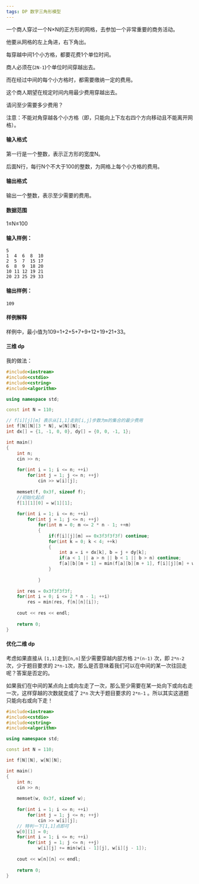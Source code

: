```yaml
---
tags: DP 数字三角形模型
---
```




一个商人穿过一个N×N的正方形的网格，去参加一个非常重要的商务活动。

他要从网格的左上角进，右下角出。

每穿越中间1个小方格，都要花费1个单位时间。

商人必须在(`2N-1`)个单位时间穿越出去。

而在经过中间的每个小方格时，都需要缴纳一定的费用。

这个商人期望在规定时间内用最少费用穿越出去。

请问至少需要多少费用？

注意：不能对角穿越各个小方格（即，只能向上下左右四个方向移动且不能离开网格）。

#### 输入格式

第一行是一个整数，表示正方形的宽度N。

后面N行，每行N个不大于100的整数，为网格上每个小方格的费用。

#### 输出格式

输出一个整数，表示至少需要的费用。

#### 数据范围

1≤N≤100

#### 输入样例：

```
5
1  4  6  8  10 
2  5  7  15 17 
6  8  9  18 20 
10 11 12 19 21 
20 23 25 29 33
```

#### 输出样例：

```
109
```

#### 样例解释

样例中，最小值为109=1+2+5+7+9+12+19+21+33。



#### 三维 dp

我的做法：

```cpp
#include<iostream>
#include<cstdio>
#include<cstring>
#include<algorithm>

using namespace std;

const int N = 110;

// f[i][j][m] 表示从[1,1]走到[i,j]步数为m的集合的最少费用
int f[N][N][3 * N], w[N][N];
int dx[] = {1, -1, 0, 0}, dy[] = {0, 0, -1, 1};

int main()
{
    int n;
    cin >> n;
    
    for(int i = 1; i <= n; ++i)
        for(int j = 1; j <= n; ++j)
            cin >> w[i][j];
    
    memset(f, 0x3f, sizeof f);
    //初始化起点 
    f[1][1][0] = w[1][1];
    
    for(int i = 1; i <= n; ++i)
        for(int j = 1; j <= n; ++j)
            for(int m = 0; m <= 2 * n - 1; ++m)
            {
                if(f[i][j][m] == 0x3f3f3f3f) continue;
                for(int k = 0; k < 4; ++k)
                {
                    int a = i + dx[k], b = j + dy[k];
                    if(a < 1 || a > n || b < 1 || b > n) continue;
                    f[a][b][m + 1] = min(f[a][b][m + 1], f[i][j][m] + w[a][b]);
                }
                
            }
    
    int res = 0x3f3f3f3f;
    for(int i = 0; i <= 2 * n - 1; ++i) 
        res = min(res, f[n][n][i]);
        
    cout << res << endl;
    
    return 0;
}
```



#### 优化二维 dp

考虑如果直接从 `[1,1]`走到`[n,n]`至少需要穿越内部方格 `2*(n-1)` 次，即 `2*n-2` 次，少于题目要求的 `2*n-1`次，那么是否意味着我们可以在中间的某一次往回走呢？答案是否定的。

如果我们在中间的某点向上或向左走了一次，那么至少需要在某一处向下或向右走一次，这样穿越的次数就变成了 `2*n` 次大于题目要求的 `2*n-1` 。所以其实这道题只能向右或向下走！

```cpp
#include<iostream>
#include<cstdio>
#include<cstring>
#include<algorithm>

using namespace std;

const int N = 110;

int f[N][N], w[N][N];

int main()
{
    int n;
    cin >> n;
    
    memset(w, 0x3f, sizeof w);
    
    for(int i = 1; i <= n; ++i)
        for(int j = 1; j <= n; ++j)
            cin >> w[i][j];
    // 特判一下[1,1]点即可
    w[0][1] = 0;
    for(int i = 1; i <= n; ++i)
        for(int j = 1; j <= n; ++j)
            w[i][j] += min(w[i - 1][j], w[i][j - 1]);   
        
    cout << w[n][n] << endl;
    
    return 0;
}
```

